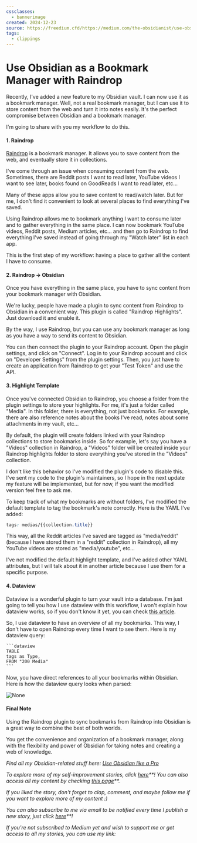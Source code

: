 ```yaml
---
cssclasses:
  - bannerimage
created: 2024-12-23
source: https://freedium.cfd/https://medium.com/the-obsidianist/use-obsidian-as-a-bookmark-manager-with-raindrop-3df00f4a0b70
tags:
  - clippings
---
```

# Use Obsidian as a Bookmark Manager with Raindrop

Recently, I've added a new feature to my Obsidian vault. I can now use it as a bookmark manager. Well, not a real bookmark manager, but I can use it to store content from the web and turn it into notes easily. It's the perfect compromise between Obsidian and a bookmark manager.

I'm going to share with you my workflow to do this.

#### 1\. Raindrop

[Raindrop](https://raindrop.io/) is a bookmark manager. It allows you to save content from the web, and eventually store it in collections.

I've come through an issue when consuming content from the web. Sometimes, there are Reddit posts I want to read later, YouTube videos I want to see later, books found on GoodReads I want to read later, etc…

Many of these apps allow you to save content to read/watch later. But for me, I don't find it convenient to look at several places to find everything I've saved.

Using Raindrop allows me to bookmark anything I want to consume later and to gather everything in the same place. I can now bookmark YouTube videos, Reddit posts, Medium articles, etc… and then go to Raindrop to find everything I've saved instead of going through my "Watch later" list in each app.

This is the first step of my workflow: having a place to gather all the content I have to consume.

#### 2\. Raindrop -> Obsidian

Once you have everything in the same place, you have to sync content from your bookmark manager with Obsidian.

We're lucky, people have made a plugin to sync content from Raindrop to Obsidian in a convenient way. This plugin is called "Raindrop Highlights". Just download it and enable it.

By the way, I use Raindrop, but you can use any bookmark manager as long as you have a way to send its content to Obsidian.

You can then connect the plugin to your Raindrop account. Open the plugin settings, and click on "Connect". Log in to your Raindrop account and click on "Developer Settings" from the plugin settings. Then, you just have to create an application from Raindrop to get your "Test Token" and use the API.

#### 3\. Highlight Template

Once you've connected Obsidian to Raindrop, you choose a folder from the plugin settings to store your highlights. For me, it's just a folder called "Media". In this folder, there is everything, not just bookmarks. For example, there are also reference notes about the books I've read, notes about some attachments in my vault, etc…

By default, the plugin will create folders linked with your Raindrop collections to store bookmarks inside. So for example, let's say you have a "Videos" collection in Raindrop, a "Videos" folder will be created inside your Raindrop highlights folder to store everything you've stored in the "Videos" collection.

I don't like this behavior so I've modified the plugin's code to disable this. I've sent my code to the plugin's maintainers, so I hope in the next update my feature will be implemented, but for now, if you want the modified version feel free to ask me.

To keep track of what my bookmarks are without folders, I've modified the default template to tag the bookmark's note correctly. Here is the YAML I've added:

```css
tags: medias/{{collection.title}}
```

This way, all the Reddit articles I've saved are tagged as "media/reddit" (because I have stored them in a "reddit" collection in Raindrop), all my YouTube videos are stored as "media/youtube", etc…

I've not modified the default highlight template, and I've added other YAML attributes, but I will talk about it in another article because I use them for a specific purpose.

#### 4\. Dataview

Dataview is a wonderful plugin to turn your vault into a database. I'm just going to tell you how I use dataview with this workflow, I won't explain how dataview works, so if you don't know it yet, you can check [this article](https://medium.com/@estebanthi/obsidian-dataview-build-your-vault-as-a-database-fb3920f8cd79).

So, I use dataview to have an overview of all my bookmarks. This way, I don't have to open Raindrop every time I want to see them. Here is my dataview query:

````
```dataview
TABLE
tags as Type,
FROM "200 Media"
```
````

Now, you have direct references to all your bookmarks within Obsidian. Here is how the dataview query looks when parsed:

![None](https://miro.medium.com/v2/resize:fit:700/1*72LBF-Tj9SovNoxwUPqPJw.png)

#### Final Note

Using the Raindrop plugin to sync bookmarks from Raindrop into Obsidian is a great way to combine the best of both worlds.

You get the convenience and organization of a bookmark manager, along with the flexibility and power of Obsidian for taking notes and creating a web of knowledge.

*Find all my Obsidian-related stuff here:* *[Use Obsidian like a Pro](https://medium.com/@estebanthi/use-obsidian-like-a-pro-3946cd68cca0)*

*To explore more of my self-improvement stories, click* *[here](https://medium.com/@estebanthi/self-improvement-845668b69bd0)**! You can also access all my content by checking* *[this page](https://medium.com/@estebanthi/about-me-d63607c8c341)**.*

*If you liked the story, don't forget to clap, comment, and maybe follow me if you want to explore more of my content :)*

*You can also subscribe to me via email to be notified every time I publish a new story, just click* *[here](https://medium.com/subscribe/@estebanthi)**!*

*If you're not subscribed to Medium yet and wish to support me or get access to all my stories, you can use my link:*
